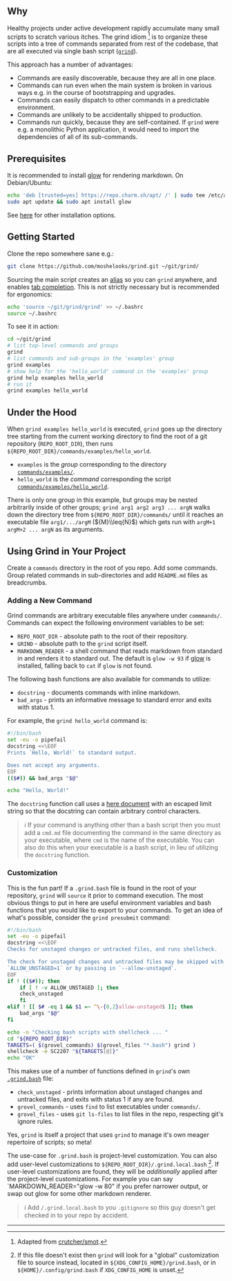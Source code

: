 ## Why

Healthy projects under active development rapidly accumulate many small scripts to
scratch various itches. The grind idiom [^1] is to organize these scripts into a tree of
commands separated from rest of the codebase, that are all executed via single bash
script ([`grind`](grind)).

This approach has a number of advantages:

- Commands are easily discoverable, because they are all in one place.
- Commands can run even when the main system is broken in various ways e.g. in the
  course of bootstrapping and upgrades.
- Commands can easily dispatch to other commands in a predictable environment.
- Commands are unlikely to be accidentally shipped to production.
- Commands run quickly, because they are self-contained. If `grind` were e.g. a
  monolithic Python application, it would need to import the dependencies of all of its
  sub-commands.

## Prerequisites

It is recommended to install [glow] for rendering markdown. On Debian/Ubuntu:

```bash
echo 'deb [trusted=yes] https://repo.charm.sh/apt/ /' | sudo tee /etc/apt/sources.list.d/charm.list
sudo apt update && sudo apt install glow
```

See [here](https://github.com/charmbracelet/glow#installation) for other installation
options.

## Getting Started

Clone the repo somewhere sane e.g.:

```bash
git clone https://github.com/moshelooks/grind.git ~/git/grind/
```

Sourcing the main script creates an [alias] so you can `grind` anywhere, and enables
[tab completion]. This is not strictly necessary but is recommended for ergonomics:

```bash
echo 'source ~/git/grind/grind' >> ~/.bashrc
source ~/.bashrc
```

To see it in action:

```bash
cd ~/git/grind
# list top-level commands and groups
grind
# list commands and sub-groups in the 'examples' group
grind examples
# show help for the 'hello_world' command in the 'examples' group
grind help examples hello_world
# run it
grind examples hello_world
```

## Under the Hood

When `grind examples hello_world` is executed, `grind` goes up the directory tree
starting from the current working directory to find the root of a git repository
(`REPO_ROOT_DIR`), then runs `${REPO_ROOT_DIR}/commands/examples/hello_world`.

- `examples` is the *group* corresponding to the directory [`commands/examples/`].
- `hello_world` is the *command* corresponding the script
  [`commands/examples/hello_world`].

There is only one group in this example, but groups may be nested arbitrarily inside of
other groups; `grind arg1 arg2 arg3 ... argN` walks down the directory tree from
`${REPO_ROOT_DIR}/commands/` until it reaches an executable file `arg1/.../argM`
(${M}\\leq{N}$) which gets run with `argM+1 argM+2 ... argN` as its arguments.

## Using Grind in Your Project

Create a `commands` directory in the root of you repo. Add some commands. Group related
commands in sub-directories and add `README.md` files as breadcrumbs.

### Adding a New Command

Grind commands are arbitrary executable files anywhere under `commmands/`. Commands can
expect the following environment variables to be set:

- `REPO_ROOT_DIR` - absolute path to the root of their repository.
- `GRIND` - absolute path to the `grind` script itself.
- `MARKDOWN_READER` - a shell command that reads markdown from standard in and renders
  it to standard out. The default is `glow -w 93` if [glow] is installed, falling back
  to `cat` if `glow` is not found.

The following bash functions are also available for commands to utilize:

- `docstring` - documents commands with inline markdown.
- `bad_args` - prints an informative message to standard error and exits with status 1.

For example, the `grind hello_world` command is:

```bash
#!/bin/bash
set -eu -o pipefail
docstring <<\EOF
Prints `Hello, World!` to standard output.

Does not accept any arguments.
EOF
(($#)) && bad_args "$@"

echo "Hello, World!"
```

The `docstring` function call uses a [here document] with an escaped limit string so
that the docstring can contain arbitrary control characters.

> :information_source: If your command is anything other than a bash script then you
> must add a `cmd.md` file documenting the command in the same directory as your
> executable, where `cmd` is the name of the executable. You can also do this when your
> executable _is_ a bash script, in lieu of utilizing the `docstring` function.

### Customization

This is the fun part! If a `.grind.bash` file is found in the root of your repository,
`grind` will `source` it prior to command execution. The most obvious things to put in
here are useful environment variables and bash functions that you would like to export
to your commands. To get an idea of what's possible, consider the `grind presubmit`
command:

```bash
#!/bin/bash
set -eu -o pipefail
docstring <<\EOF
Checks for unstaged changes or untracked files, and runs shellcheck.

The check for unstaged changes and untracked files may be skipped with
`ALLOW_UNSTAGED=1` or by passing in `--allow-unstaged`.
EOF
if ! (($#)); then
    if [ ! -v ALLOW_UNSTAGED ]; then
	check_unstaged
    fi
elif ! [[ $# -eq 1 && $1 =~ ^\-{0,2}allow-unstaged$ ]]; then
    bad_args "$@"
fi

echo -n "Checking bash scripts with shellcheck ... "
cd "${REPO_ROOT_DIR}"
TARGETS=( $(grovel_commands) $(grovel_files "*.bash") grind )
shellcheck -e SC2207 "${TARGETS[@]}"
echo "OK"
```

This makes use of a number of functions defined in `grind`'s own
[`.grind.bash`](.grind.bash) file:

- `check_unstaged` - prints information about unstaged changes and untracked files, and
  exits with status 1 if any are found.
- `grovel_commands` - uses `find` to list executables under `commands/`.
- `grovel_files` - uses `git ls-files` to list files in the repo, respecting git's
  ignore rules.

Yes, `grind` is itself a project that uses `grind` to manage it's own meager repertoire
of scripts; so meta!

The use-case for `.grind.bash` is project-level customization. You can also add
user-level customizations to `${REPO_ROOT_DIR}/.grind.local.bash` [^2]. If user-level
customizations are found, they will be _additionally_ applied after the project-level
customizations. For example you can say `MARKDOWN_READER="glow -w 80" if you prefer
narrower output, or swap out glow for some other markdown renderer.

> :information_source: Add `/.grind.local.bash` to you `.gitignore` so this guy doesn't
> get checked in to your repo by accident.

---

[^1]: Adapted from [crutcher/smot](https://github.com/crutcher/smot/).

[^2]: If this file doesn't exist then `grind` will look for a "global" customization
file to source instead, located in `${XDG_CONFIG_HOME}/grind.bash`, or in
`${HOME}/.config/grind.bash` if `XDG_CONFIG_HOME` is unset.

[alias]: https://tldp.org/LDP/Bash-Beginners-Guide/html/sect_03_05.html
[glow]: https://github.com/charmbracelet/glow
[here document]: https://tldp.org/LDP/abs/html/here-docs.html
[tab completion]: https://en.wikipedia.org/wiki/Command-line_completion
[`commands/examples/hello_world`]: commands/examples/hello_world
[`commands/examples/`]: commands/examples/
